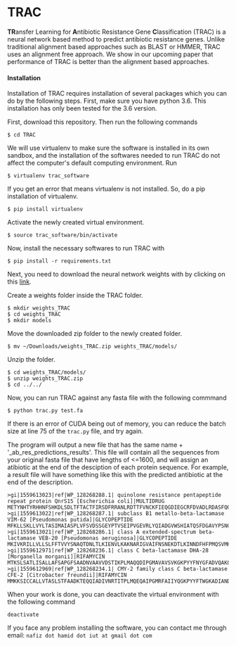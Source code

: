 # TRAC
**TR**ansfer Learning for **A**ntibiotic Resistance Gene **C**lassification (TRAC) is a neural network based method to 
predict antibiotic resistance genes. Unlike traditional alignment based approaches such as BLAST or HMMER, TRAC uses an
alignment free approach. We show in our upcoming paper that performance of TRAC is better than the alignment based approaches. 

#### Installation

Installation of TRAC requires installation of several packages which you can do by the following steps. First, make sure
you have python 3.6. This installation has only been tested for the 3.6 version.

First, download this repository. Then run the following commands

```
$ cd TRAC
```

We will use virtualenv to make sure the software is installed in its own sandbox, and the installation of the softwares 
needed to run TRAC do not affect the computer's default computing environment. Run

```
$ virtualenv trac_software
```

If you get an error that means virtualenv is not installed. So, do a pip installation of virtualenv.

```
$ pip install virtualenv
```

Activate the newly created virtual environment.

```
$ source trac_software/bin/activate
```

Now, install the necessary softwares to run TRAC with

```
$ pip install -r requirements.txt
```

Next, you need to download the neural network weights with by clicking on this 
[link](https://www.dropbox.com/sh/4qztwin2zkehmz0/AAB71w2o-vxKBGNRi709Cx-6a?dl=0). 

Create a weights folder inside the TRAC folder.

```
$ mkdir weights_TRAC
$ cd weights_TRAC
$ mkdir models
```

Move the downloaded zip folder to the newly created folder.

```
$ mv ~/Downloads/weights_TRAC.zip weights_TRAC/models/
```

Unzip the folder.

```
$ cd weights_TRAC/models/
$ unzip weights_TRAC.zip
$ cd ../../
```

Now, you can run TRAC against any fasta file with the following commmand

```
$ python trac.py test.fa
```
If there is an error of CUDA being out of memory, you can reduce the batch size at line 75 of the `trac.py` file, and
try again.


The program will output a new file that has the same name + '_ab_res_predictions_results'. This file will contain all 
the sequences from your original fasta file that have lengths of <=1600, and will assign an atibiotic at the end of
the desciption of each protein sequence. For example, a result file will have something like this with the predicted
antibiotic at the end of the description.

```
>gi|1559613023|ref|WP_128268288.1| quinolone resistance pentapeptide repeat protein QnrS15 [Escherichia coli]|MULTIDRUG
METYNHTYRHHNFSHKDLSDLTFTACTFIRSDFRRANLRDTTFVNCKFIEQGDIEGCRFDVADLRDASFQQCQLAMANFSNANCYGIEFRACDLKGANFSRTNFAHQVSNRMYFCSAFISGCNLSYANMERVCLEKCELFENRWIGTNLAGASLKESDLSRGVFSEDVWGQFSLQGANLCHAELDGLDPRKVDTSGIKIAAWQQELILEALGIVVYPD
>gi|1559613022|ref|WP_128268287.1| subclass B1 metallo-beta-lactamase VIM-62 [Pseudomonas putida]|GLYCOPEPTIDE
MFKLLSKLLVYLTASIMAIASPLVFSVDSSGEYPTVSEIPVGEVRLYQIADGVWSHIATQSFDGAVYPSNGLIVRDGDELLLIDTAWGAKNTAALLAEIEKQIGLPVTRAVSTHFHDDRVGGVDVLRAAGVATYASPSTRRLAEVEGNEIPTHSLEGLSSSGDAVRFGPVELFYPGAAHSTDNLVVYVPSASVLYGGCAIYELSRTSAGNVADADLAEWPTSIERIQQHYPEAQFVIPGHGLPGGLDLLKHTTNVVKAHTNRSVVE
>gi|1559613021|ref|WP_128268286.1| class A extended-spectrum beta-lactamase VEB-20 [Pseudomonas aeruginosa]|GLYCOPEPTIDE
MKIVKRILLVLLSLFFTVVYSNAQTDNLTLKIENVLKAKNARIGVAIFNSNEKDTLKINNDFHFPMQSVMKFPIALAVLSEIDKGNLSFEQKIEITPQDLLPKTWSPIKEEFPNGTTLTIEQILNYTVSESDNIGCDILLKLIGGTDSVQKFLNANHFTDISIKANEEQMHKDWNTQYQNWATPTAMNKLLIDTYNNKNQLLSKKSYDFIWKIMRETTTGSNRLKGQLPKNTIVAHRTGTSGINNGIAAATNDVGVITLPNGQLIFISVFVAESKETSEINEKIISDIAKITWNYYLNK
>gi|1559612971|ref|WP_128268236.1| class C beta-lactamase DHA-28 [Morganella morganii]|RIFAMYCIN
MTKSLSATLISALLAFSAPGFSAADNVAAVVDSTIKPLMAQQDIPGMAVAVSVKGKPYYFNYGFADVQAKQPVTENTLFELGSVSKTFTGVLGAVSVAKKEMTLNDPAAKYQPELALPQWKGITLLDLATYTAGGLPLQVPDAVKNRADLLNFYQQWQPSWQPGDMRLYANSSIGLFGALTANAAGMPYEQLLTARILAPLGLSHTFITVPESAQSQYAYGYKNKKPVRVSPGQLDAESYGVKSASKDMLRWAEMNMEPSRTGNADLEMAMYLAQTRYYKTVAINQGLGWEMYDWPQQKDMIINGVTNEVALQPHPVTDNQVQPYNRASWVHKTGATTGFGAYVAFIPEKQVAIVILANKNYPNTERVKAAQAILSALE
>gi|1559612969|ref|WP_128268234.1| CMY-2 family class C beta-lactamase CFE-2 [Citrobacter freundii]|RIFAMYCIN
MMKKSICCALLVTASLSTFAADKTEQQIADIVNRTITPLMQEQAIPGMRFAIIYQGKPYYFTWGKADIANDRPVTRQTLFELGSVSKTFNGVLGGDAIARGEIKLSDPVTQYWPKLTGKQWLGISLLHLATYTAGGLPLQVPDDVTDKAALLRFYQNWQPQWAPGAKRLYANPSIGLFGALAVKPSGMGYEEAMTKRVLQPLKLAHTWITVPQSEQKDYALGYREGRPVHVSPGQLDAEAYGVKSSLVDMTRWIQANMDASQVQEKTLRQGIEIAQARYWHIGDMYQGLGWEMVNWPVNADSIINGSDSKVALAALPAVEVNPPAPAVKASWVHKTGTSGGFGTYVALVPEKNLVGMMLANKSYPKPARVEAAWRILEKLQ

```

When your work is done, you can deactivate the virtual environment with the following command

```
deactivate
```

If you face any problem installing the software, you can contact me through email: `nafiz dot hamid dot iut at gmail dot com`
